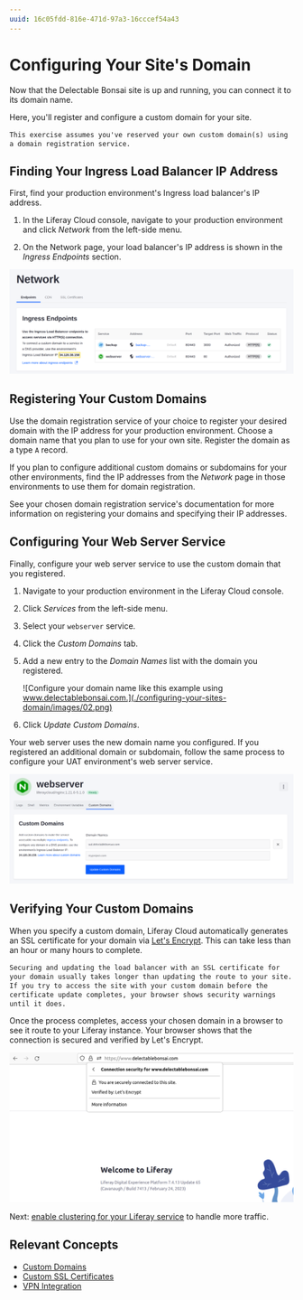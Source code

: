 ```yaml
---
uuid: 16c05fdd-816e-471d-97a3-16cccef54a43
---
```


# Configuring Your Site's Domain

Now that the Delectable Bonsai site is up and running, you can connect it to its domain name.

Here, you'll register and configure a custom domain for your site.

```{important}
This exercise assumes you've reserved your own custom domain(s) using a domain registration service. 
```

## Finding Your Ingress Load Balancer IP Address

First, find your production environment's Ingress load balancer's IP address. 

1. In the Liferay Cloud console, navigate to your production environment and click *Network* from the left-side menu. 

1. On the Network page, your load balancer's IP address is shown in the *Ingress Endpoints* section.

![Your load balancer's IP address is shown at the bottom of the Ingress Endpoints section on the Network page.](./configuring-your-sites-domain/images/01.png)

## Registering Your Custom Domains

Use the domain registration service of your choice to register your desired domain with the IP address for your production environment. Choose a domain name that you plan to use for your own site. Register the domain as a type `A` record.

If you plan to configure additional custom domains or subdomains for your other environments, find the IP addresses from the *Network* page in those environments to use them for domain registration.

See your chosen domain registration service's documentation for more information on registering your domains and specifying their IP addresses. 

## Configuring Your Web Server Service

Finally, configure your web server service to use the custom domain that you registered.

1. Navigate to your production environment in the Liferay Cloud console.

1. Click *Services* from the left-side menu.

1. Select your `webserver` service.

1. Click the *Custom Domains* tab.

1. Add a new entry to the *Domain Names* list with the domain you registered.

   ![Configure your domain name like this example using www.delectablebonsai.com.](./configuring-your-sites-domain/images/02.png)

1. Click *Update Custom Domains*.

Your web server uses the new domain name you configured. If you registered an additional domain or subdomain, follow the same process to configure your UAT environment's web server service. 

![Configure your UAT environment as well if you have an extra domain or subdomain registered.](./configuring-your-sites-domain/images/03.png)

## Verifying Your Custom Domains

When you specify a custom domain, Liferay Cloud automatically generates an SSL certificate for your domain via [Let's Encrypt](https://letsencrypt.org/). This can take less than an hour or many hours to complete.

```{note}
Securing and updating the load balancer with an SSL certificate for your domain usually takes longer than updating the route to your site. If you try to access the site with your custom domain before the certificate update completes, your browser shows security warnings until it does.
```

Once the process completes, access your chosen domain in a browser to see it route to your Liferay instance. Your browser shows that the connection is secured and verified by Let's Encrypt.

![Your browser verifies that you are using a secured connection once the load balancer updates with a new SSL certificate.](./configuring-your-sites-domain/images/04.png)

Next: [enable clustering for your Liferay service](./setting-up-clustering-for-the-liferay-service.md) to handle more traffic.

## Relevant Concepts

* [Custom Domains](https://learn.liferay.com/w/liferay-cloud/infrastructure-and-operations/networking/custom-domains)
* [Custom SSL Certificates](https://learn.liferay.com/w/liferay-cloud/infrastructure-and-operations/networking/load-balancer#custom-ssl)
* [VPN Integration](https://learn.liferay.com/w/liferay-cloud/infrastructure-and-operations/networking/vpn-integration-overview)
